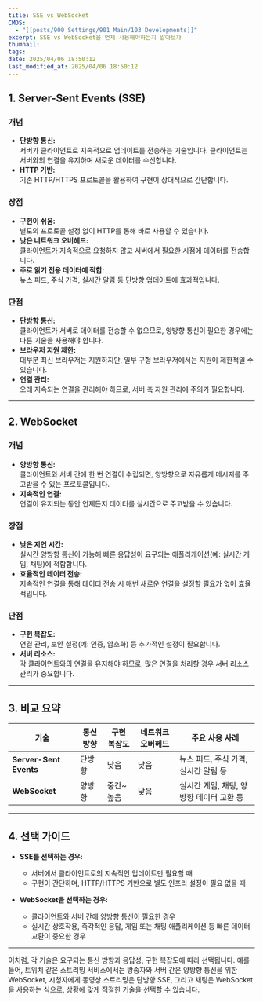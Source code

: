 ```yaml
---
title: SSE vs WebSocket
CMDS:
  - "[[posts/900 Settings/901 Main/103 Developments]]"
excerpt: SSE vs WebSocket을 언제 사용해야하는지 알아보자
thumnail: 
tags: 
date: 2025/04/06 18:50:12
last_modified_at: 2025/04/06 18:50:12
---
```

## 1. Server-Sent Events (SSE)

### 개념
- **단방향 통신:**  
  서버가 클라이언트로 지속적으로 업데이트를 전송하는 기술입니다. 클라이언트는 서버와의 연결을 유지하며 새로운 데이터를 수신합니다.
- **HTTP 기반:**  
  기존 HTTP/HTTPS 프로토콜을 활용하여 구현이 상대적으로 간단합니다.

### 장점
- **구현이 쉬움:**  
  별도의 프로토콜 설정 없이 HTTP를 통해 바로 사용할 수 있습니다.
- **낮은 네트워크 오버헤드:**  
  클라이언트가 지속적으로 요청하지 않고 서버에서 필요한 시점에 데이터를 전송합니다.
- **주로 읽기 전용 데이터에 적합:**  
  뉴스 피드, 주식 가격, 실시간 알림 등 단방향 업데이트에 효과적입니다.

### 단점
- **단방향 통신:**  
  클라이언트가 서버로 데이터를 전송할 수 없으므로, 양방향 통신이 필요한 경우에는 다른 기술을 사용해야 합니다.
- **브라우저 지원 제한:**  
  대부분 최신 브라우저는 지원하지만, 일부 구형 브라우저에서는 지원이 제한적일 수 있습니다.
- **연결 관리:**  
  오래 지속되는 연결을 관리해야 하므로, 서버 측 자원 관리에 주의가 필요합니다.

---

## 2. WebSocket

### 개념
- **양방향 통신:**  
  클라이언트와 서버 간에 한 번 연결이 수립되면, 양방향으로 자유롭게 메시지를 주고받을 수 있는 프로토콜입니다.
- **지속적인 연결:**  
  연결이 유지되는 동안 언제든지 데이터를 실시간으로 주고받을 수 있습니다.

### 장점
- **낮은 지연 시간:**  
  실시간 양방향 통신이 가능해 빠른 응답성이 요구되는 애플리케이션(예: 실시간 게임, 채팅)에 적합합니다.
- **효율적인 데이터 전송:**  
  지속적인 연결을 통해 데이터 전송 시 매번 새로운 연결을 설정할 필요가 없어 효율적입니다.

### 단점
- **구현 복잡도:**  
  연결 관리, 보안 설정(예: 인증, 암호화) 등 추가적인 설정이 필요합니다.
- **서버 리소스:**  
  각 클라이언트와의 연결을 유지해야 하므로, 많은 연결을 처리할 경우 서버 리소스 관리가 중요합니다.

---

## 3. 비교 요약

| 기술                      | 통신 방향 | 구현 복잡도  | 네트워크 오버헤드 | 주요 사용 사례                             |
|---------------------------|-----------|--------------|-------------------|--------------------------------------------|
| **Server-Sent Events**    | 단방향    | 낮음         | 낮음              | 뉴스 피드, 주식 가격, 실시간 알림 등           |
| **WebSocket**             | 양방향    | 중간~높음    | 낮음              | 실시간 게임, 채팅, 양방향 데이터 교환 등         |

---

## 4. 선택 가이드

- **SSE를 선택하는 경우:**  
  - 서버에서 클라이언트로의 지속적인 업데이트만 필요할 때  
  - 구현이 간단하며, HTTP/HTTPS 기반으로 별도 인프라 설정이 필요 없을 때

- **WebSocket을 선택하는 경우:**  
  - 클라이언트와 서버 간에 양방향 통신이 필요한 경우  
  - 실시간 상호작용, 즉각적인 응답, 게임 또는 채팅 애플리케이션 등 빠른 데이터 교환이 중요한 경우

---

이처럼, 각 기술은 요구되는 통신 방향과 응답성, 구현 복잡도에 따라 선택됩니다. 예를 들어, 트위치 같은 스트리밍 서비스에서는 방송자와 서버 간은 양방향 통신을 위한 WebSocket, 시청자에게 동영상 스트리밍은 단방향 SSE, 그리고 채팅은 WebSocket을 사용하는 식으로, 상황에 맞게 적절한 기술을 선택할 수 있습니다.
